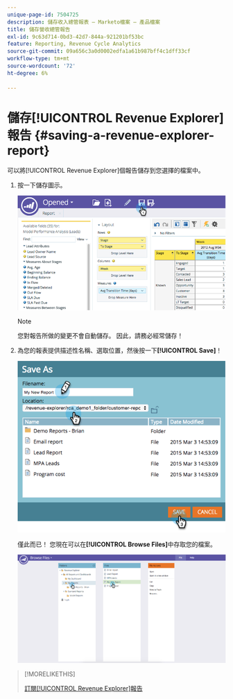 ```yaml
---
unique-page-id: 7504725
description: 儲存收入總管報表 — Marketo檔案 — 產品檔案
title: 儲存營收總管報告
exl-id: 9c63d714-0bd3-42d7-844a-921201bf53bc
feature: Reporting, Revenue Cycle Analytics
source-git-commit: 09a656c3a0d0002edfa1a61b987bff4c1dff33cf
workflow-type: tm+mt
source-wordcount: '72'
ht-degree: 6%

---
```


# 儲存[!UICONTROL Revenue Explorer]報告 {#saving-a-revenue-explorer-report}

可以將[!UICONTROL Revenue Explorer]個報告儲存到您選擇的檔案中。

1. 按一下儲存圖示。

   ![](assets/image2015-3-25-17-3a8-3a49.png)

   >[!NOTE]
   >
   >您對報告所做的變更不會自動儲存。 因此，請務必經常儲存！

1. 為您的報表提供描述性名稱、選取位置，然後按一下&#x200B;**[!UICONTROL Save]**！

   ![](assets/image2015-3-26-13-3a30-3a33.png)

   僅此而已！ 您現在可以在&#x200B;**[!UICONTROL Browse Files]**&#x200B;中存取您的檔案。

   ![](assets/image2015-3-27-11-3a32-3a51.png)

>[!MORELIKETHIS]
>
>[訂閱[!UICONTROL Revenue Explorer]報告](/help/marketo/product-docs/reporting/revenue-cycle-analytics/revenue-explorer/subscribe-to-a-revenue-explorer-report.md)
